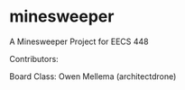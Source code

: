 # minesweeper
A Minesweeper Project for EECS 448

Contributors:

Board Class: Owen Mellema (architectdrone)
